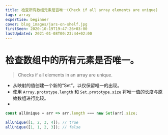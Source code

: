 ```yaml
---
title: 检查所有数组元素是否唯一(Check if all array elements are unique)
tags: array
expertise: beginner
cover: blog_images/jars-on-shelf.jpg
firstSeen: 2020-10-19T19:47:26+03:00
lastUpdated: 2021-01-08T00:23:44+02:00
---
```


# 检查数组中的所有元素是否唯一。
> Checks if all elements in an array are unique.

- 从映射的值创建一个新的“Set”，以仅保留唯一的出现。
- 使用 `Array.prototype.length` 和 `Set.prototype.size` 将唯一值的长度与原始数组进行比较。
-
```js
const allUnique = arr => arr.length === new Set(arr).size;
```

```js
allUnique([1, 2, 3, 4]); // true
allUnique([1, 1, 2, 3]); // false
```
